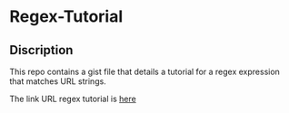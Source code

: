 # Regex-Tutorial

## Discription 

This repo contains a gist file that details a tutorial for a regex expression that matches URL strings. 

The link URL regex tutorial is [here](https://gist.github.com/adellemaeocampo/502c03f66d817b11e6dd565c58ce13f7)

